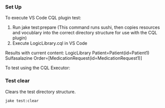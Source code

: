 ### Set Up
To execute VS Code CQL plugin test:
 1. Run jake test:prepare (This command runs sushi, then copies resources and vocublary into the correct directory structure for use with the CQL plugin)
 2. Execute LogicLibrary.cql in VS Code

  Results with current content:
  LogicLibrary
  Patient=Patient(id=Patient1)
  Sulfasalazine Order=[MedicationRequest(id=MedicationRequest1)]

To test using the CQL Executor:


### Test clear
Clears the test directory structure.
```
jake test:clear
```

